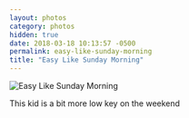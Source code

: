 ```yaml
---
layout: photos
category: photos
hidden: true
date: 2018-03-18 10:13:57 -0500
permalink: easy-like-sunday-morning
title: "Easy Like Sunday Morning"
---
```


![Easy Like Sunday Morning](http://jonkit.ca/cdn/photos/2018-03-18-easy-like-sunday-morning.jpeg)

This kid is a bit more low key on the weekend